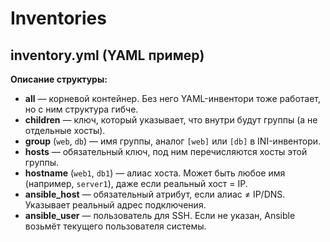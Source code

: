# Inventories

## inventory.yml (YAML пример)

**Описание структуры:**

- **all** — корневой контейнер. Без него YAML-инвентори тоже работает, но с ним структура гибче.  
- **children** — ключ, который указывает, что внутри будут группы (а не отдельные хосты).  
- **group** (`web`, `db`) — имя группы, аналог `[web]` или `[db]` в INI-инвентори.  
- **hosts** — обязательный ключ, под ним перечисляются хосты этой группы.  
- **hostname** (`web1`, `db1`) — алиас хоста. Может быть любое имя (например, `server1`), даже если реальный хост = IP.  
- **ansible_host** — обязательный атрибут, если алиас ≠ IP/DNS. Указывает реальный адрес подключения.  
- **ansible_user** — пользователь для SSH. Если не указан, Ansible возьмёт текущего пользователя системы.  